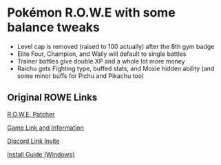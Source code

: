# Pokémon R.O.W.E with some balance tweaks

* Level cap is removed (raised to 100 actually) after the 8th gym badge
* Elite Four, Champion, and Wally will default to single battles
* Trainer battles give double XP and a whole lot more money
* Raichu gets Fighting type, buffed stats, and Moxie hidden ability (and some minor buffs for Pichu and Pikachu too)


## Original ROWE Links
[R.O.W.E. Patcher](https://belialclover.github.io/Rowe-Patcher/)

[Game Link and Information](https://www.pokecommunity.com/threads/pokemon-r-o-w-e-an-open-world-version-of-pok%C3%A9mon-emerald-gen-8-following-pok%C3%A9mon-costumes-and-much-more.442592/)

[Discord Link Invite](https://discord.gg/dsfgNP4b9a)

[Install Guide (Windows)](https://www.pokecommunity.com/threads/tutorial-how-to-build-the-pokémon-gba-decomps-using-wsl-win10.432351/)

